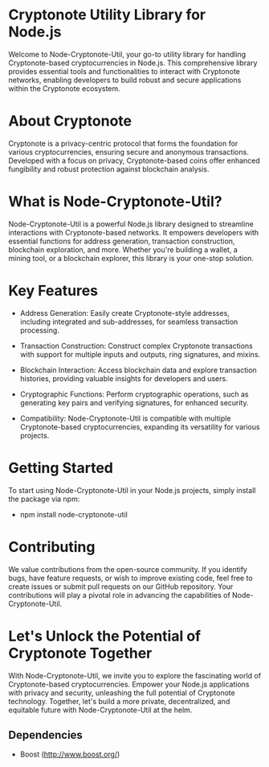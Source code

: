 # Cryptonote Utility Library for Node.js

Welcome to Node-Cryptonote-Util, your go-to utility library for handling Cryptonote-based cryptocurrencies in Node.js. This comprehensive library provides essential tools and functionalities to interact with Cryptonote networks, enabling developers to build robust and secure applications within the Cryptonote ecosystem.

# About Cryptonote

Cryptonote is a privacy-centric protocol that forms the foundation for various cryptocurrencies, ensuring secure and anonymous transactions. Developed with a focus on privacy, Cryptonote-based coins offer enhanced fungibility and robust protection against blockchain analysis.

# What is Node-Cryptonote-Util?

Node-Cryptonote-Util is a powerful Node.js library designed to streamline interactions with Cryptonote-based networks. It empowers developers with essential functions for address generation, transaction construction, blockchain exploration, and more. Whether you're building a wallet, a mining tool, or a blockchain explorer, this library is your one-stop solution.

# Key Features

* Address Generation: Easily create Cryptonote-style addresses, including integrated and sub-addresses, for seamless transaction processing.

* Transaction Construction: Construct complex Cryptonote transactions with support for multiple inputs and outputs, ring signatures, and mixins.

* Blockchain Interaction: Access blockchain data and explore transaction histories, providing valuable insights for developers and users.

* Cryptographic Functions: Perform cryptographic operations, such as generating key pairs and verifying signatures, for enhanced security.

* Compatibility: Node-Cryptonote-Util is compatible with multiple Cryptonote-based cryptocurrencies, expanding its versatility for various projects.

# Getting Started

To start using Node-Cryptonote-Util in your Node.js projects, simply install the package via npm:

* npm install node-cryptonote-util

# Contributing

We value contributions from the open-source community. If you identify bugs, have feature requests, or wish to improve existing code, feel free to create issues or submit pull requests on our GitHub repository. Your contributions will play a pivotal role in advancing the capabilities of Node-Cryptonote-Util.

# Let's Unlock the Potential of Cryptonote Together

With Node-Cryptonote-Util, we invite you to explore the fascinating world of Cryptonote-based cryptocurrencies. Empower your Node.js applications with privacy and security, unleashing the full potential of Cryptonote technology. Together, let's build a more private, decentralized, and equitable future with Node-Cryptonote-Util at the helm.

Dependencies
------------

* Boost (http://www.boost.org/)
